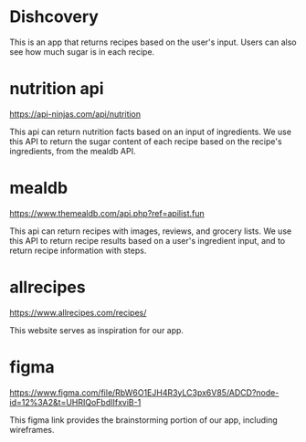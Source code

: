 # Dishcovery

This is an app that returns recipes based on the user's input. Users can also see how much sugar is in each recipe.

# nutrition api

https://api-ninjas.com/api/nutrition

This api can return nutrition facts based on an input of ingredients. We use this API to return the sugar content of each recipe based on the recipe's ingredients, from the mealdb API.

# mealdb

https://www.themealdb.com/api.php?ref=apilist.fun

This api can return recipes with images, reviews, and grocery lists. We use this API to return recipe results based on a user's ingredient input, and to return recipe information with steps.

# allrecipes

https://www.allrecipes.com/recipes/

This website serves as inspiration for our app.

# figma

https://www.figma.com/file/RbW6O1EJH4R3yLC3px6V85/ADCD?node-id=12%3A2&t=UHRIQoFbdIIfxviB-1

This figma link provides the brainstorming portion of our app, including wireframes.
